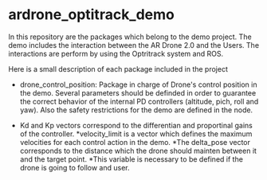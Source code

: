 # ardrone_optitrack_demo

In this repository are the packages which belong to the demo project.
The demo includes the interaction between the AR Drone 2.0 and the Users. The interactions are perform by using the Optritrack system and ROS. 

Here is a small description of each package included in the project

* drone_control_position:
Package in charge of Drone's control position in the demo. Several parameters should be definded in order to guarantee the correct behavior of the internal PD controllers (altitude, pich, roll and yaw). Also the safety restrictions for the demo are defined in the node. 

 * Kd and Kp vectors correspond to the differentian and proportinal gains of the controller.
 *velocity_limit is a vector which defines the maximum velocities for each control action in the demo.
 *The delta_pose vector corresponds to the distance which the drone should mainten between it and the target point.   *This variable is necessary to be defined if the drone is going to follow and user.


